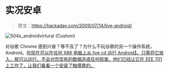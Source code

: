 # 实况安卓

> 原文：<https://hackaday.com/2009/07/14/live-android/>

![504x_androidvirtural (Custom)](img/5515e74b3e92815f4dd6f64c326d5bd4.png "504x_androidvirtural (Custom)")

对谷歌 Chrome 感到兴奋？等不及了？为什么不玩谷歌的另一个操作系统，Android。[你现在可以在任何 X86 电脑上从 live cd 运行 Android】。只需将它放入，就可以运行，不会对您现有的数据造成任何损害。他们已经让它在 EEE 701 上工作了，让我们看看一个安装了触摸屏的。](http://gizmodo.com/5313327/live-android-lets-you-run-android-on-your-pc)